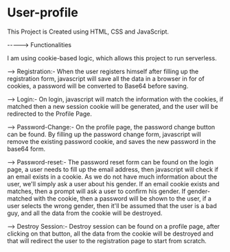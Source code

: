# User-profile
This Project is Created using HTML, CSS and JavaScript.

-----> Functionalities

I am using cookie-based logic, which allows this project to run serverless.

--> Registration:-
When the user registers himself after filling up the registration form, javascript will save all the data in a browser in for of cookies, a password will be converted to Base64 before saving.

--> Login:-
On login, javascript will match the information with the cookies, if matched then a new session cookie will be generated, and the user will be redirected to the Profile Page.

--> Password-Change:-
On the profile page, the password change button can be found. By filling up the password change form, javascript will remove the existing password cookie, and saves the new password in the base64 form.

--> Password-reset:-
The password reset form can be found on the login page, a user needs to fill up the email address, then javascript will check if an email exists in a cookie. As we do not have much information about the user, we'll simply ask a user about his gender. If an email cookie exists and matches, then a prompt will ask a user to confirm his gender. If gender-matched with the cookie, then a password will be shown to the user, if a user selects the wrong gender, then it'll be assumed that the user is a bad guy, and all the data from the cookie will be destroyed.


--> Destroy Session:-
Destroy session can be found on a profile page, after clicking on that button, all the data from the cookie will be destroyed and that will redirect the user to the registration page to start from scratch.
